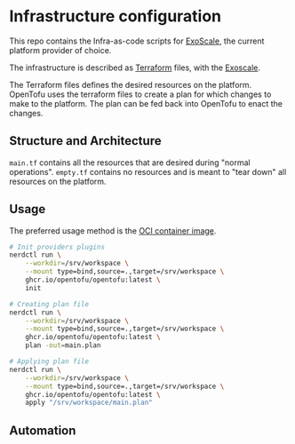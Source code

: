 # Infrastructure configuration
This repo contains the Infra-as-code scripts for [ExoScale](https://www.exoscale.com/), the current platform provider of choice.

The infrastructure is described as [Terraform](https://opentofu.org/) files, with the [Exoscale](provider).

The Terraform files defines the desired resources on the platform. OpenTofu uses the terraform files to create a plan for which changes to make to the platform. The plan can be fed back into OpenTofu to enact the changes.

## Structure and Architecture

`main.tf` contains all the resources that are desired during "normal operations".
`empty.tf` contains no resources and is meant to "tear down" all resources on the platform.

## Usage
The preferred usage method is the [OCI container image](https://opentofu.org/docs/intro/install/docker/).

```bash
# Init providers plugins
nerdctl run \
    --workdir=/srv/workspace \
    --mount type=bind,source=.,target=/srv/workspace \
    ghcr.io/opentofu/opentofu:latest \
    init

# Creating plan file
nerdctl run \
    --workdir=/srv/workspace \
    --mount type=bind,source=.,target=/srv/workspace \
    ghcr.io/opentofu/opentofu:latest \
    plan -out=main.plan

# Applying plan file
nerdctl run \
    --workdir=/srv/workspace \
    --mount type=bind,source=.,target=/srv/workspace \
    ghcr.io/opentofu/opentofu:latest \
    apply "/srv/workspace/main.plan"
```

## Automation
